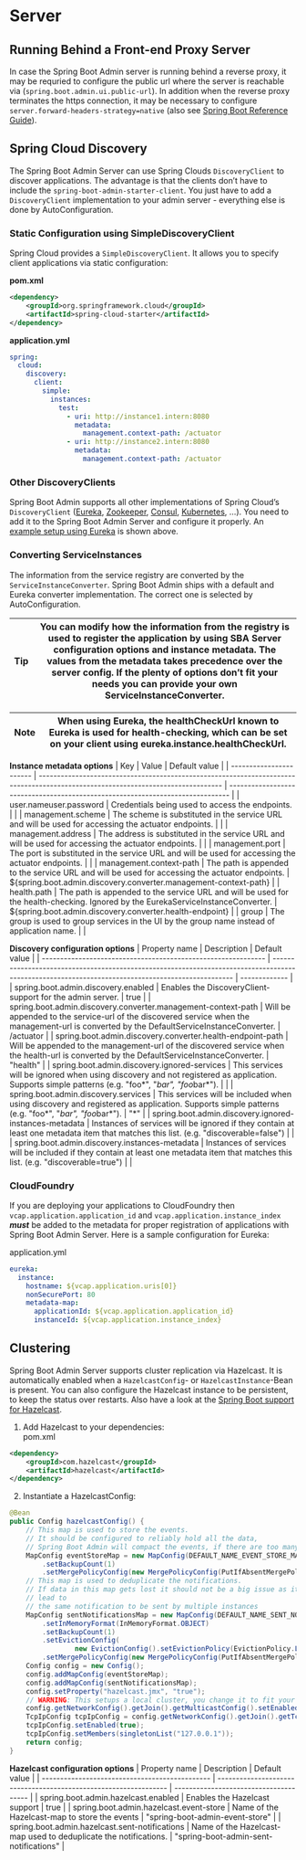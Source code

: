 # Server

## Running Behind a Front-end Proxy Server

In case the Spring Boot Admin server is running behind a reverse proxy, it may be requried to configure the public url where the server is reachable via (`spring.boot.admin.ui.public-url`). In addition when the reverse proxy terminates the https connection, it may be necessary to configure `server.forward-headers-strategy=native` (also see [Spring Boot Reference Guide](https://docs.spring.io/spring-boot/docs/current/reference/htmlsingle/#howto-use-tomcat-behind-a-proxy-server)).

## Spring Cloud Discovery

The Spring Boot Admin Server can use Spring Clouds `DiscoveryClient` to discover applications. The advantage is that the clients don’t have to include the `spring-boot-admin-starter-client`. You just have to add a `DiscoveryClient` implementation to your admin server - everything else is done by AutoConfiguration.

### Static Configuration using SimpleDiscoveryClient

Spring Cloud provides a `SimpleDiscoveryClient`. It allows you to specify client applications via static configuration:


__pom.xml__
```xml
<dependency>
    <groupId>org.springframework.cloud</groupId>
    <artifactId>spring-cloud-starter</artifactId>
</dependency>
```

__application.yml__
```yml
spring:
  cloud:
    discovery:
      client:
        simple:
          instances:
            test:
              - uri: http://instance1.intern:8080
                metadata:
                  management.context-path: /actuator
              - uri: http://instance2.intern:8080
                metadata:
                  management.context-path: /actuator
```

### Other DiscoveryClients

Spring Boot Admin supports all other implementations of Spring Cloud’s `DiscoveryClient` ([Eureka](https://docs.spring.io/spring-cloud-netflix/docs/current/reference/html/#service-discovery-eureka-clients/), [Zookeeper](https://docs.spring.io/spring-cloud-zookeeper/docs/current/reference/html/#spring-cloud-zookeeper-discovery), [Consul](https://docs.spring.io/spring-cloud-consul/docs/current/reference/html/#spring-cloud-consul-discovery), [Kubernetes](https://docs.spring.io/spring-cloud-kubernetes/docs/current/reference/html/#discoveryclient-for-kubernetes), …​). You need to add it to the Spring Boot Admin Server and configure it properly. An [example setup using Eureka](/docs/getting-started#discover-clients-via-spring-cloud-discovery) is shown above.

### Converting ServiceInstances

The information from the service registry are converted by the `ServiceInstanceConverter`. Spring Boot Admin ships with a default and Eureka converter implementation. The correct one is selected by AutoConfiguration.

| Tip | You can modify how the information from the registry is used to register the application by using SBA Server configuration options and instance metadata. The values from the metadata takes precedence over the server config. If the plenty of options don’t fit your needs you can provide your own ServiceInstanceConverter. |
| --- | -------------------------------------------------------------------------------------------------------------------------------------------------------------------------------------------------------------------------------------------------------------------------------------------------------------------------------- |

| Note | When using Eureka, the healthCheckUrl known to Eureka is used for health-checking, which can be set on your client using eureka.instance.healthCheckUrl. |
| ---- | -------------------------------------------------------------------------------------------------------------------------------------------------------- |

__Instance metadata options__
| Key                     | Value                                                                                                                            | Default value                                                                  |
| ----------------------- | -------------------------------------------------------------------------------------------------------------------------------- | ------------------------------------------------------------------------------ |
| user.nameuser.password  | Credentials being used to access the endpoints.                                                                                  |                                                                                |
| management.scheme       | The scheme is substituted in the service URL and will be used for accessing the actuator endpoints.                              |                                                                                |
| management.address      | The address is substituted in the service URL and will be used for accessing the actuator endpoints.                             |                                                                                |
| management.port         | The port is substituted in the service URL and will be used for accessing the actuator endpoints.                                |                                                                                |
| management.context-path | The path is appended to the service URL and will be used for accessing the actuator endpoints.                                   | &#36;&#123;spring.boot.admin.discovery.converter.management-context-path&#125; |
| health.path             | The path is appended to the service URL and will be used for the health-checking. Ignored by the EurekaServiceInstanceConverter. | &#36;&#123;spring.boot.admin.discovery.converter.health-endpoint&#125;         |
| group                   | The group is used to group services in the UI by the group name instead of application name.                                     |                                                                                |

__Discovery configuration options__
| Property name                                                 | Description                                                                                                                                       | Default value |
| ------------------------------------------------------------- | ------------------------------------------------------------------------------------------------------------------------------------------------- | ------------- |
| spring.boot.admin.discovery.enabled                           | Enables the DiscoveryClient-support for the admin server.                                                                                         | true          |
| spring.boot.admin.discovery.converter.management-context-path | Will be appended to the service-url of the discovered service when the management-url is converted by the DefaultServiceInstanceConverter.        | /actuator     |
| spring.boot.admin.discovery.converter.health-endpoint-path    | Will be appended to the management-url of the discovered service when the health-url is converted by the DefaultServiceInstanceConverter.         | "health"      |
| spring.boot.admin.discovery.ignored-services                  | This services will be ignored when using discovery and not registered as application. Supports simple patterns (e.g. "foo*", "*bar", "foo*bar*"). |               |
| spring.boot.admin.discovery.services                          | This services will be included when using discovery and registered as application. Supports simple patterns (e.g. "foo*", "*bar", "foo*bar*").    | "*"           |
| spring.boot.admin.discovery.ignored-instances-metadata        | Instances of services will be ignored if they contain at least one metadata item that matches this list. (e.g. "discoverable=false")              |               |
| spring.boot.admin.discovery.instances-metadata                | Instances of services will be included if they contain at least one metadata item that matches this list. (e.g. "discoverable=true")              |               |

### CloudFoundry

If you are deploying your applications to CloudFoundry then `vcap.application.application_id` and `vcap.application.instance_index` **_must_** be added to the metadata for proper registration of applications with Spring Boot Admin Server. Here is a sample configuration for Eureka:

application.yml

```yml
eureka:
  instance:
    hostname: ${vcap.application.uris[0]}
    nonSecurePort: 80
    metadata-map:
      applicationId: ${vcap.application.application_id}
      instanceId: ${vcap.application.instance_index}
```

## Clustering

Spring Boot Admin Server supports cluster replication via Hazelcast. It is automatically enabled when a `HazelcastConfig`\- or `HazelcastInstance`\-Bean is present. You can also configure the Hazelcast instance to be persistent, to keep the status over restarts. Also have a look at the [Spring Boot support for Hazelcast](http://docs.spring.io/spring-boot/docs/current-SNAPSHOT/reference/htmlsingle/#boot-features-hazelcast/).

1. Add Hazelcast to your dependencies:  
pom.xml  
```xml  
<dependency>  
    <groupId>com.hazelcast</groupId>  
    <artifactId>hazelcast</artifactId>  
</dependency>  
```
2. Instantiate a HazelcastConfig:  
```java  
@Bean  
public Config hazelcastConfig() {  
    // This map is used to store the events.  
    // It should be configured to reliably hold all the data,  
    // Spring Boot Admin will compact the events, if there are too many  
    MapConfig eventStoreMap = new MapConfig(DEFAULT_NAME_EVENT_STORE_MAP).setInMemoryFormat(InMemoryFormat.OBJECT)  
        .setBackupCount(1)  
        .setMergePolicyConfig(new MergePolicyConfig(PutIfAbsentMergePolicy.class.getName(), 100));  
    // This map is used to deduplicate the notifications.  
    // If data in this map gets lost it should not be a big issue as it will atmost  
    // lead to  
    // the same notification to be sent by multiple instances  
    MapConfig sentNotificationsMap = new MapConfig(DEFAULT_NAME_SENT_NOTIFICATIONS_MAP)  
        .setInMemoryFormat(InMemoryFormat.OBJECT)  
        .setBackupCount(1)  
        .setEvictionConfig(  
                new EvictionConfig().setEvictionPolicy(EvictionPolicy.LRU).setMaxSizePolicy(MaxSizePolicy.PER_NODE))  
        .setMergePolicyConfig(new MergePolicyConfig(PutIfAbsentMergePolicy.class.getName(), 100));  
    Config config = new Config();  
    config.addMapConfig(eventStoreMap);  
    config.addMapConfig(sentNotificationsMap);  
    config.setProperty("hazelcast.jmx", "true");  
    // WARNING: This setups a local cluster, you change it to fit your needs.  
    config.getNetworkConfig().getJoin().getMulticastConfig().setEnabled(false);  
    TcpIpConfig tcpIpConfig = config.getNetworkConfig().getJoin().getTcpIpConfig();  
    tcpIpConfig.setEnabled(true);  
    tcpIpConfig.setMembers(singletonList("127.0.0.1"));  
    return config;  
}  
```

__Hazelcast configuration options__
| Property name                                  | Description                                                      | Default value                          |
| ---------------------------------------------- | ---------------------------------------------------------------- | -------------------------------------- |
| spring.boot.admin.hazelcast.enabled            | Enables the Hazelcast support                                    | true                                   |
| spring.boot.admin.hazelcast.event-store        | Name of the Hazelcast-map to store the events                    | "spring-boot-admin-event-store"        |
| spring.boot.admin.hazelcast.sent-notifications | Name of the Hazelcast-map used to deduplicate the notifications. | "spring-boot-admin-sent-notifications" |
